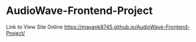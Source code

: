 # AudioWave-Frontend-Project
Link to View Site Online
https://mayank8745.github.io/AudioWave-Frontend-Project/

